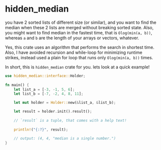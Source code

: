 # hidden_median

you have 2 sorted lists of different size (or similar), and you want to find the median
when these 2 lists are merged without breaking sorted state. Also, you might want to
find median in the fastest time, that is `Olog(min(a, b))`, whereas `a` and `b` are the
length of your arrays or vectors, whatever.

Yes, this crate uses an algorithm that performs the search in shortest time. Also, I
have avoided recursion and while-loop for minimizing runtime strikes, instead used a 
plain for loop that runs only `Olog(min(a, b))` times.

In short, this is `hidden_median` crate for you. lets look at a quick example!

```rust
use hidden_median::interface::Holder;
     
fn main() {
    let list_a = [-3, -1, 5, 6];
    let list_b = [-7, -2, 4, 8, 11];

    let mut holder = Holder::new(&list_a, &list_b);

    let result = holder.init().result();
    
    // `result` is a tuple, that comes with a help text!
    
    println!("{:?}", result);
    
    // output: (4, 4, "median is a single number.")
}
```